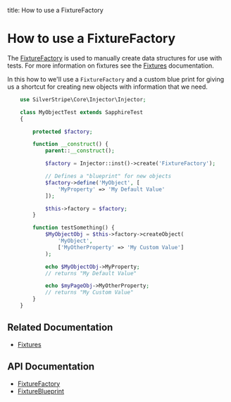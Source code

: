 title: How to use a FixtureFactory

# How to use a FixtureFactory

The [FixtureFactory](api:SilverStripe\Dev\FixtureFactory) is used to manually create data structures for use with tests. For more information on fixtures
see the [Fixtures](../fixtures) documentation.

In this how to we'll use a `FixtureFactory` and a custom blue print for giving us a shortcut for creating new objects
with information that we need.


```php
	use SilverStripe\Core\Injector\Injector;

	class MyObjectTest extends SapphireTest 
	{

		protected $factory;

		function __construct() {
			parent::__construct();

			$factory = Injector::inst()->create('FixtureFactory');

			// Defines a "blueprint" for new objects
			$factory->define('MyObject', [
				'MyProperty' => 'My Default Value'
			]);

			$this->factory = $factory;
		}

		function testSomething() {
			$MyObjectObj = $this->factory->createObject(
				'MyObject',
				['MyOtherProperty' => 'My Custom Value']
			);

			echo $MyObjectObj->MyProperty;
			// returns "My Default Value"

			echo $myPageObj->MyOtherProperty;
			// returns "My Custom Value"
		}
	}

```

## Related Documentation

* [Fixtures](../fixtures)

## API Documentation

* [FixtureFactory](api:SilverStripe\Dev\FixtureFactory)
* [FixtureBlueprint](api:SilverStripe\Dev\FixtureBlueprint)
